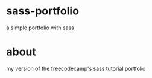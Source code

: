 # sass-portfolio
a simple portfolio with sass

# about
my version of the freecodecamp's sass tutorial portfolio
